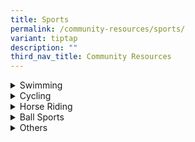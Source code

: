 ```yaml
---
title: Sports
permalink: /community-resources/sports/
variant: tiptap
description: ""
third_nav_title: Community Resources
---
```

<div data-type="detailGroup" class="isomer-accordion isomer-accordion-white">
<details class="isomer-details">
<summary>Swimming</summary>
<div data-type="detailsContent" class="isomer-details-content">
<table style="minWidth: 50px">
<colgroup>
<col>
<col>
</colgroup>
<tbody>
<tr>
<th rowspan="1" colspan="1">
<p>Organisation
<br>&amp; Contact Details</p>
</th>
<th rowspan="1" colspan="1">
<p>Programme Information</p>
</th>
</tr>
<tr>
<td rowspan="1" colspan="1">
<p><a href="http://www.aquafins.com.sg/index.html" rel="noopener nofollow" target="_blank">Aquafins</a>
</p>
<p></p>
<p>Tel: 9675 7531
<br>Email:
<br><a href="mailto:enquiry@aquafins.com.sg" rel="noopener noreferrer nofollow" target="_blank">enquiry@aquafins.com.sg</a>
</p>
</td>
<td rowspan="1" colspan="1">
<p>Start it Right Package (for children with special needs):</p>
<ul data-tight="true" class="tight">
<li>
<p>45 min/per lesson</p>
</li>
<li>
<p>Monday / Tuesday / Friday (Evening) Saturday (Morning &amp; Afternoon)</p>
</li>
<li>
<p>Pricing: $50 (one time payment) | $20/ per lesson | $80 (Aquatic social
story - Optional)</p>
</li>
</ul>
</td>
</tr>
<tr>
<td rowspan="1" colspan="1">
<p><a href="https://happyfish.sg/" rel="noopener nofollow" target="_blank">Happy Fish Swim School</a>
</p>
<p></p>
<p>Tel: 6589 8650
<br>Email:
<br><a href="mailto:admin@happyfish.sg" rel="noopener noreferrer nofollow" target="_blank">admin@happyfish.sg</a>
</p>
</td>
<td rowspan="1" colspan="1">
<p>1-to-1 lessons for children with special needs:</p>
<ul data-tight="true" class="tight">
<li>
<p>30 min/per lesson</p>
</li>
<li>
<p>Weekdays Pricing: $432/per 4 lessons (incl. GST)</p>
</li>
</ul>
</td>
</tr>
<tr>
<td rowspan="1" colspan="1">
<p><a href="https://privateswimminglesson.sg/learn-to-swim" rel="noopener nofollow" target="_blank">Swimray</a>
</p>
<p></p>
<p>Email:
<br><a href="mailto:Info@PrivateSwimmingLesson.sg" rel="noopener noreferrer nofollow" target="_blank">Info@PrivateSwimmingLesson.sg</a>
</p>
</td>
<td rowspan="1" colspan="1">
<p>Learn to Swim Programme (1-to-1 lessons for children with special needs):</p>
<ul data-tight="true" class="tight">
<li>
<p>45 mins/per lesson</p>
</li>
<li>
<p>Pricing: Group: $30-47.5/ per lesson | Individual: $70-80/ per lesso</p>
</li>
</ul>
</td>
</tr>
<tr>
<td rowspan="1" colspan="1">
<p><a href="https://www.swishswimming.com/" rel="noopener nofollow" target="_blank">Swish Swimming</a>
</p>
<p></p>
<p>Tel: 9832 2522
<br>Email:
<br><a href="mailto:admin@swishswimming.com" rel="noopener noreferrer nofollow" target="_blank">admin@swishswimming.com</a>
</p>
</td>
<td rowspan="1" colspan="1">
<p>Swish’ Special Needs Program (1-to-1 lessons for children with special
needs):</p>
<ul data-tight="true" class="tight">
<li>
<p>Timing: 30 mins/ per lesson</p>
</li>
<li>
<p>Pricing - Group (5:1): $40 Weekdays | $44 Weekends</p>
</li>
<li>
<p>Pricing - Individual: $84.70 Weekdays | $88.55 Weekend</p>
</li>
</ul>
</td>
</tr>
</tbody>
</table>
</div>
</details>
<details class="isomer-details">
<summary>Cycling</summary>
<div data-type="detailsContent" class="isomer-details-content">
<table style="minWidth: 50px">
<colgroup>
<col>
<col>
</colgroup>
<tbody>
<tr>
<th rowspan="1" colspan="1">
<p>Organisation
<br>&amp; Contact Details</p>
</th>
<th rowspan="1" colspan="1">
<p>Programme Information</p>
</th>
</tr>
<tr>
<td rowspan="1" colspan="1">
<p><a href="https://agelessbicyclists.org/" rel="noopener nofollow" target="_blank">Ageless Bicyclist</a>
</p>
<p></p>
<p>Tel: 97614317
<br>Email:
<br><a href="mailto:gday@agelessbicyclists.org" rel="noopener noreferrer nofollow" target="_blank">gday@agelessbicyclists.org</a>
</p>
</td>
<td rowspan="1" colspan="1">
<p>Inclusive recreation cycling program for individuals with Autism</p>
<p></p>
<ul data-tight="true" class="tight">
<li>
<p>Pedal enABLE: Inclusive cycling sessions for independent cyclists</p>
</li>
<li>
<p>ABL BikeFIX: Bike mechanic and repair workshop</p>
</li>
</ul>
</td>
</tr>
<tr>
<td rowspan="1" colspan="1">
<p><a href="https://cycleschoolsg.com/" rel="noopener nofollow" target="_blank">Cycle School SG</a>
</p>
<p></p>
<p>Tel: 97552844
<br>Email:
<br><a href="https://cycleschoolsg.com" rel="noopener noreferrer nofollow" target="_blank">https://cycleschoolsg.com</a>
</p>
</td>
<td rowspan="1" colspan="1">
<p>Open to children with ADD, ADHD, Autism (Mild Spectrum), Aspergers (Psychomotor),
Mild Intellectual Disability</p>
<p></p>
<p>Lessons Structure: Beginner / Intermediate / Advanced</p>
<p></p>
<p>Pricing: Individual: $90/per hour Private group: $75/per hour | Group
Lesson: $60/per hour</p>
</td>
</tr>
</tbody>
</table>
</div>
</details>
<details class="isomer-details">
<summary>Horse Riding</summary>
<div data-type="detailsContent" class="isomer-details-content">
<table style="minWidth: 50px">
<colgroup>
<col>
<col>
</colgroup>
<tbody>
<tr>
<th rowspan="1" colspan="1">
<p>Organisation
<br>&amp; Contact Details</p>
</th>
<th rowspan="1" colspan="1">
<p>Programme Information</p>
</th>
</tr>
<tr>
<td rowspan="1" colspan="1">
<p><a href="https://www.equal.org.sg/" rel="noopener nofollow" target="_blank">Equal Ark</a>
</p>
<p></p>
<p>Tel: 6904 0422
<br>Email:
<br><a href="mailto:youthprogramme@equal.org.sg" rel="noopener noreferrer nofollow" target="_blank">youthprogramme@equal.org.sg</a>
<br><a href="mailto:familyprogramme@equal.org.sg" rel="noopener noreferrer nofollow" target="_blank">familyprogramme@equal.org.sg</a>
</p>
</td>
<td rowspan="1" colspan="1">
<p>Horse Therapy to build the child’s socio-emotional skills</p>
<ul data-tight="true" class="tight">
<li>
<p>Youth Programme (7-21 years old)</p>
<ul data-tight="true" class="tight">
<li>
<p>Timing: 2.5 hours | 10-18 weekly sessions</p>
</li>
<li>
<p>Requires a referral (Approach School Social Worker)</p>
<p></p>
</li>
</ul>
</li>
<li>
<p>EQUAL Family Programme</p>
<ul data-tight="true" class="tight">
<li>
<p>Only 5 participants per family</p>
</li>
<li>
<p>Pricing: $60/ per family and per session (5 sessions in total)</p>
</li>
</ul>
</li>
</ul>
</td>
</tr>
<tr>
<td rowspan="1" colspan="1">
<p><a href="http://rdasingapore.org/" rel="noopener nofollow" target="_blank">Riding for the Disabled Association</a>
</p>
<p></p>
<p>Tel: 6250 0176
<br>Email:
<br><a href="mailto:mail@rdasingapore.org.sg" rel="noopener noreferrer nofollow" target="_blank">mail@rdasingapore.org.sg</a>
</p>
</td>
<td rowspan="1" colspan="1">
<p>Charity that provides free equine-assisted therapy (hippotherapy) to children
and adults with physical and mental disabilities.</p>
<p></p>
<ul data-tight="true" class="tight">
<li>
<p>Therapeutic Riding Programme</p>
<ul data-tight="true" class="tight">
<li>
<p>Sign up via school referral or SSAs</p>
</li>
<li>
<p>Entitled to 9-10 week course</p>
</li>
<li>
<p></p>
</li>
</ul>
</li>
<li>
<p>Ground Programme (Aged 5 or older / Below 60kg)</p>
<ul data-tight="true" class="tight">
<li>
<p>Waiting List: Approximately 6-9 months</p>
</li>
</ul>
</li>
</ul>
</td>
</tr>
</tbody>
</table>
</div>
</details>
<details class="isomer-details">
<summary>Ball Sports</summary>
<div data-type="detailsContent" class="isomer-details-content">
<table style="minWidth: 50px">
<colgroup>
<col>
<col>
</colgroup>
<tbody>
<tr>
<th rowspan="1" colspan="1">
<p>Organisation
<br>&amp; Contact Details</p>
</th>
<th rowspan="1" colspan="1">
<p>Programme Information</p>
</th>
</tr>
<tr>
<td rowspan="1" colspan="1">
<p><a href="https://sgprosoccer.business.site/" rel="noopener nofollow" target="_blank">Singapore Pro Soccer Academy</a>
</p>
<p></p>
<p>Tel: 8742 8292</p>
</td>
<td rowspan="1" colspan="1">
<p>Training sessions integrates mainstream youths and youths with special
needs</p>
<ul data-tight="true" class="tight">
<li>
<p>Weekdays (7am-1pm) / (7pm - 10pm) Saturday (7-am - 11pm) / Sunday (7am
- 8pm)</p>
</li>
<li>
<p>Pricing: Depends on the event</p>
</li>
</ul>
</td>
</tr>
<tr>
<td rowspan="1" colspan="1">
<p><a href="https://www.specialolympics.org.sg/" rel="noopener nofollow" target="_blank">Special Olympics Singapore</a>
</p>
<p></p>
<p>Tel: 6293 3182
<br>Email:
<br><a href="mailto:admin@specialolympics.org.sg" rel="noopener noreferrer nofollow" target="_blank">admin@specialolympics.org.sg</a>
</p>
</td>
<td rowspan="1" colspan="1">
<p>Sports training and competition (Athletics, badminton, bowling, basketball,
floorball and swimming)</p>
<p></p>
<ul data-tight="true" class="tight">
<li>
<p>Other Programmes:</p>
<ul data-tight="true" class="tight">
<li>
<p>Young Athletes (2-7 years old)</p>
</li>
<li>
<p>Athletes Leadership Program</p>
</li>
<li>
<p>Motor Activity Training Program (MATP_</p>
</li>
</ul>
</li>
</ul>
</td>
</tr>
<tr>
<td rowspan="1" colspan="1">
<p><a href="https://sportcares.sportsingapore.gov.sg/persons-with-disabilities/ongoing-programmes/" rel="noopener nofollow" target="_blank">Sports Cares:Playability</a>
</p>
<p></p>
<p>Email:
<br><a href="mailto:inclusivesport@sport.gov.sg" rel="noopener noreferrer nofollow" target="_blank">inclusivesport@sport.gov.sg</a>
</p>
</td>
<td rowspan="1" colspan="1">
<ul data-tight="true" class="tight">
<li>
<p>Wheelchair Rugby (For persons with physical impairment)</p>
<ul data-tight="true" class="tight">
<li>
<p>Age: 16 years old and above</p>
</li>
<li>
<p>Timing: 7 - 9:30pm</p>
</li>
</ul>
</li>
<li>
<p>Soundball (For persons with visual impairment)</p>
<ul data-tight="true" class="tight">
<li>
<p>Timing: 8am - 10am (Mondays) | 4 - 6pm (Saturdays)</p>
</li>
</ul>
</li>
</ul>
</td>
</tr>
</tbody>
</table>
</div>
</details>
<details class="isomer-details">
<summary>Others</summary>
<div data-type="detailsContent" class="isomer-details-content">
<table style="minWidth: 50px">
<colgroup>
<col>
<col>
</colgroup>
<tbody>
<tr>
<td rowspan="1" colspan="1">
<p><strong>Organisation<br>&amp; Contact Details</strong>
</p>
</td>
<td rowspan="1" colspan="1">
<p><strong>Programme Information</strong>
</p>
</td>
</tr>
<tr>
<td rowspan="1" colspan="1">
<p><a href="https://www.allthatroller.com/" rel="noopener nofollow" target="_blank">All That Roller</a>
</p>
<p></p>
<p>Tel: 9793 3844
<br>Email:
<br><a href="mailto:hello@allthatroller.com" rel="noopener noreferrer nofollow" target="_blank">hello@allthatroller.com</a>
</p>
<p></p>
</td>
<td rowspan="1" colspan="1">
<p>In-line skating training to help individuals gain confidence to skate.
Lessons for people with special needs are held on 1-to-1 basis</p>
<ul data-tight="true" class="tight">
<li>
<p>Timing: 45 minutes | Saturdays &amp; Sundays Morning: 9 am /9:50 am/ 10:40
am Afternoon: 3pm / 3:50pm / 4:40 pm</p>
</li>
<li>
<p>Pricing: $80-130/per session</p>
</li>
</ul>
</td>
</tr>
<tr>
<td rowspan="1" colspan="1">
<p><a href="https://anandamarga.org.sg/" rel="noopener nofollow" target="_blank">Ananda Marga</a>
</p>
<p></p>
<p>Tel: 87724779
<br>Email:
<br><a href="mailto:yoga@anandamarga.org.sg" rel="noopener noreferrer nofollow" target="_blank">yoga@anandamarga.org.sg</a>
</p>
</td>
<td rowspan="1" colspan="1">
<p>Yoga classes</p>
<ul data-tight="true" class="tight">
<li>
<p>Open to children aged 8-12 years old and those with special needs</p>
</li>
<li>
<p>Timing: weekdays (9am - 10pm) or weekends (8am-4pm)</p>
</li>
<li>
<p>Pricing: Walk-in Fee: $10 / Zoom: $10 One month package: $54 (Walk-in)
/ $38 (Zoom)</p>
</li>
</ul>
</td>
</tr>
<tr>
<td rowspan="1" colspan="1">
<p><a href="https://exhale.com.sg/" rel="noopener nofollow" target="_blank">Exhale</a>
</p>
<p></p>
<p>Tel: 81561350
<br>Email:
<br><a href="mailto:connect@exhale.com.sg" rel="noopener noreferrer nofollow" target="_blank">connect@exhale.com.sg</a>
</p>
</td>
<td rowspan="1" colspan="1">
<p>Private yoga session tailored to the needs of the student</p>
<ul data-tight="true" class="tight">
<li>
<p>Price: $150/per hour (drop-in)</p>
</li>
<li>
<p>Alternative packages: 3 session / 10 sessions / 20 sessions</p>
</li>
</ul>
</td>
</tr>
<tr>
<td rowspan="1" colspan="1">
<p><a href="https://bounceinc.com.sg/" rel="noopener nofollow" target="_blank">Bounce Singapore</a>
</p>
<p></p>
<p>Tel: 6816 2879
<br>Email:
<br><a href="mailto:enquiries@bounceinc.com.sg" rel="noopener noreferrer nofollow" target="_blank">enquiries@bounceinc.com.sg</a>
</p>
</td>
<td rowspan="1" colspan="1">
<p>A trampoline park in the central region which welcomes persons with disabilities</p>
<ul data-tight="true" class="tight">
<li>
<p>Price: Student: $23.90 (1st Hour) | $18 (2nd Hour)</p>
</li>
<li>
<p>2-hour superpass: $33.9</p>
</li>
</ul>
</td>
</tr>
<tr>
<td rowspan="1" colspan="1">
<p><a href="https://www.runninghour.com/" rel="noopener nofollow" target="_blank">Runninghour</a>
</p>
<p></p>
<p>Tel: 90505398
<br>Email:
<br><a href="mailto:admin@runninghour.com" rel="noopener noreferrer nofollow" target="_blank">admin@runninghour.com</a>
</p>
</td>
<td rowspan="1" colspan="1">
<p>An inclusive running club, promoting integration of people with special
needs through running</p>
<p>Timing: No-commitment / Sign-up 2 days before the event</p>
<ul data-tight="true" class="tight">
<li>
<p>Tuesdays: 7-8pm | Outdoor running @Singapore Sports Hub</p>
</li>
<li>
<p>Wednesdays: 6:45 - 7:45pm | Yoga @100plus Promenade Thursdays:</p>
</li>
<li>
<p>7-8pm | Fun Fitness @Singapore Sports Hub</p>
</li>
</ul>
</td>
</tr>
<tr>
<td rowspan="1" colspan="1">
<p><a href="https://www.minds.org.sg/for-adults/mtc/" rel="noopener nofollow" target="_blank">MeToo! Club (MINDS)</a>
</p>
<p></p>
<p>Tel: 65478502 / 83399751
<br>Email:
<br><a href="mailto:mtc@minds.org.sg" rel="noopener noreferrer nofollow" target="_blank">mtc@minds.org.sg</a>
</p>
</td>
<td rowspan="1" colspan="1">
<p>Leisure activities for persons with disabilities and their caregivers</p>
<ul data-tight="true" class="tight">
<li>
<p>Current Activities:</p>
<ul data-tight="true" class="tight">
<li>
<p>Rock climbing</p>
</li>
<li>
<p>Workout</p>
</li>
<li>
<p>Bowling</p>
</li>
<li>
<p>Hiking</p>
</li>
<li>
<p>Weekly Fitness Games (Thursday)</p>
<p></p>
</li>
</ul>
</li>
<li>
<p>Pricing:</p>
<ul data-tight="true" class="tight">
<li>
<p>10 sessions | $100 for all sessions (Member’s home)</p>
</li>
<li>
<p>Ad-hoc | $25/per hour (Member’s home)</p>
</li>
<li>
<p>$150 per year (Membership) | $10/per session (Ad-hoc Membership</p>
</li>
</ul>
</li>
</ul>
</td>
</tr>
<tr>
<td rowspan="1" colspan="1">
<p><a href="https://www.innervatefit.com/adaptives" rel="noopener nofollow" target="_blank">Innervate</a>
</p>
<p></p>
<p>Tel: 88863099
<br>Email:
<br><a href="mailto:info@innervatefit.com" rel="noopener noreferrer nofollow" target="_blank">info@innervatefit.com</a>
</p>
</td>
<td rowspan="1" colspan="1">
<p>Adaptive Athletes Program - Crossfit specifically designed for individuals
with disabilities</p>
<ul data-tight="true" class="tight">
<li>
<p>Timing:</p>
<ul data-tight="true" class="tight">
<li>
<p>Monday/Tuesday/Wednesday (8:15 am)</p>
</li>
<li>
<p>Thursday (8:15 am/ 6:15pm)</p>
</li>
<li>
<p>Saturday (8:30 am)</p>
</li>
</ul>
</li>
<li>
<p>Price: $125 (12 sessions)</p>
</li>
</ul>
</td>
</tr>
<tr>
<td rowspan="1" colspan="1">
<p><a href="https://www.bazgym.com/" rel="noopener nofollow" target="_blank">BazGym</a>
</p>
<p></p>
<p>Tel: 6256 8191 (JOM)/
<br>6686 4309 (Jurong)/
<br>6386 0322 (Punggol)
<br>Email:
<br><a href="mailto:administrator@bazgym.com" rel="noopener noreferrer nofollow" target="_blank">administrator@bazgym.com</a>
</p>
</td>
<td rowspan="1" colspan="1">
<p>PhysioGym programme for children with special needs</p>
<ul data-tight="true" class="tight">
<li>
<p>Timing: 11 lessons/ per term of 3 months</p>
</li>
<li>
<p>Pricing:</p>
<ul data-tight="true" class="tight">
<li>
<p>(Non-parent): $478-505 (Weekday) | $505-$532 (Weekend)</p>
</li>
<li>
<p>(With parent): $534-562 (Weekday) | $562-592 (Weekend)</p>
</li>
</ul>
</li>
</ul>
</td>
</tr>
</tbody>
</table>
</div>
</details>
</div>
<p></p>